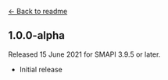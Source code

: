 ﻿[← Back to readme](README.md)

## 1.0.0-alpha
Released 15 June 2021 for SMAPI 3.9.5 or later.

* Initial release